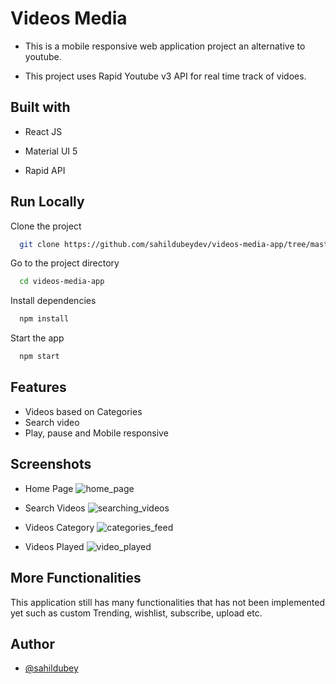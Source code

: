 
# Videos Media

- This is a mobile responsive web application project an alternative to youtube.

- This project uses Rapid Youtube v3 API for real time track of vidoes.
## Built with

- React JS

- Material UI 5

- Rapid API


## Run Locally

Clone the project

```bash
  git clone https://github.com/sahildubeydev/videos-media-app/tree/master
```

Go to the project directory

```bash
  cd videos-media-app
```

Install dependencies

```bash
  npm install
```

Start the app

```bash
  npm start
```

## Features
- Videos based on Categories
- Search video
- Play, pause and Mobile responsive

## Screenshots
- Home Page
![home_page](https://user-images.githubusercontent.com/48377225/212256774-8c650bb4-8164-48ef-9380-6498eb788744.png)

- Search Videos
![searching_videos](https://user-images.githubusercontent.com/48377225/212256833-b6c464a1-41ca-4ded-8265-52d9ac21296d.png)

- Videos Category
![categories_feed](https://user-images.githubusercontent.com/48377225/212256984-7d2777c7-3376-4d27-b2b8-c8f495e84181.png)

- Videos Played
![video_played](https://user-images.githubusercontent.com/48377225/212257091-b54a259c-7c73-43b0-abde-7b426104f134.png)


## More Functionalities

This application still has many functionalities 
that has not been implemented yet such as custom Trending, wishlist, subscribe, upload etc.
## Author

- [@sahildubey](https://github.com/sahildubeydev)


